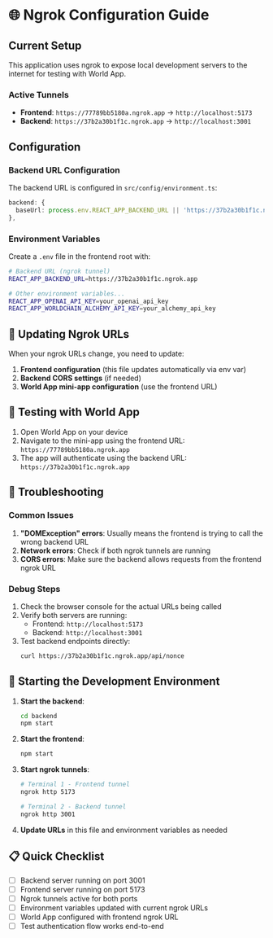 # 🌐 Ngrok Configuration Guide

## Current Setup

This application uses ngrok to expose local development servers to the internet for testing with World App.

### Active Tunnels

- **Frontend**: `https://77789bb5180a.ngrok.app` → `http://localhost:5173`
- **Backend**: `https://37b2a30b1f1c.ngrok.app` → `http://localhost:3001`

## Configuration

### Backend URL Configuration

The backend URL is configured in `src/config/environment.ts`:

```typescript
backend: {
  baseUrl: process.env.REACT_APP_BACKEND_URL || 'https://37b2a30b1f1c.ngrok.app',
},
```

### Environment Variables

Create a `.env` file in the frontend root with:

```bash
# Backend URL (ngrok tunnel)
REACT_APP_BACKEND_URL=https://37b2a30b1f1c.ngrok.app

# Other environment variables...
REACT_APP_OPENAI_API_KEY=your_openai_api_key
REACT_APP_WORLDCHAIN_ALCHEMY_API_KEY=your_alchemy_api_key
```

## 🔄 Updating Ngrok URLs

When your ngrok URLs change, you need to update:

1. **Frontend configuration** (this file updates automatically via env var)
2. **Backend CORS settings** (if needed)
3. **World App mini-app configuration** (use the frontend URL)

## 📱 Testing with World App

1. Open World App on your device
2. Navigate to the mini-app using the frontend URL: `https://77789bb5180a.ngrok.app`
3. The app will authenticate using the backend URL: `https://37b2a30b1f1c.ngrok.app`

## 🐛 Troubleshooting

### Common Issues

1. **"DOMException" errors**: Usually means the frontend is trying to call the wrong backend URL
2. **Network errors**: Check if both ngrok tunnels are running
3. **CORS errors**: Make sure the backend allows requests from the frontend ngrok URL

### Debug Steps

1. Check the browser console for the actual URLs being called
2. Verify both servers are running:
   - Frontend: `http://localhost:5173`
   - Backend: `http://localhost:3001`
3. Test backend endpoints directly:
   ```bash
   curl https://37b2a30b1f1c.ngrok.app/api/nonce
   ```

## 🚀 Starting the Development Environment

1. **Start the backend**:
   ```bash
   cd backend
   npm start
   ```

2. **Start the frontend**:
   ```bash
   npm start
   ```

3. **Start ngrok tunnels**:
   ```bash
   # Terminal 1 - Frontend tunnel
   ngrok http 5173

   # Terminal 2 - Backend tunnel  
   ngrok http 3001
   ```

4. **Update URLs** in this file and environment variables as needed

## 📋 Quick Checklist

- [ ] Backend server running on port 3001
- [ ] Frontend server running on port 5173
- [ ] Ngrok tunnels active for both ports
- [ ] Environment variables updated with current ngrok URLs
- [ ] World App configured with frontend ngrok URL
- [ ] Test authentication flow works end-to-end 